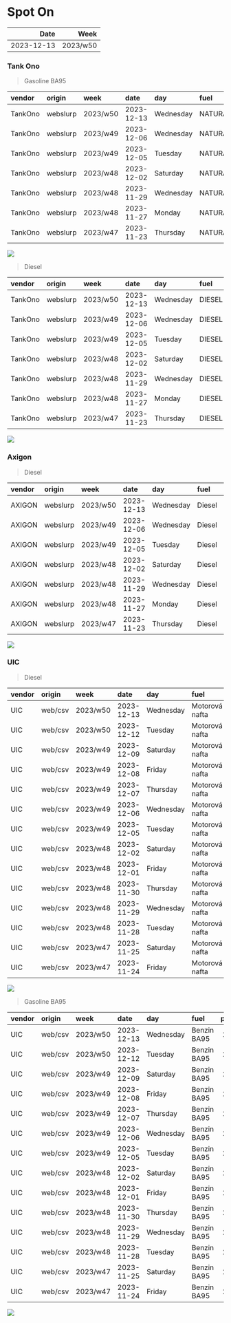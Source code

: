 Spot On
================

|       Date |     Week |
|-----------:|---------:|
| 2023-12-13 | 2023/w50 |

### Tank Ono

> Gasoline BA95

| vendor  | origin   | week     | date       | day       | fuel      | price | PriceVAT |
|:--------|:---------|:---------|:-----------|:----------|:----------|------:|---------:|
| TankOno | webslurp | 2023/w50 | 2023-12-13 | Wednesday | NATURAL95 | 28.84 |     34.9 |
| TankOno | webslurp | 2023/w49 | 2023-12-06 | Wednesday | NATURAL95 | 28.84 |     34.9 |
| TankOno | webslurp | 2023/w49 | 2023-12-05 | Tuesday   | NATURAL95 | 28.84 |     34.9 |
| TankOno | webslurp | 2023/w48 | 2023-12-02 | Saturday  | NATURAL95 | 28.84 |     34.9 |
| TankOno | webslurp | 2023/w48 | 2023-11-29 | Wednesday | NATURAL95 | 29.67 |     35.9 |
| TankOno | webslurp | 2023/w48 | 2023-11-27 | Monday    | NATURAL95 | 29.67 |     35.9 |
| TankOno | webslurp | 2023/w47 | 2023-11-23 | Thursday  | NATURAL95 | 30.17 |     36.5 |

<img src="SpotOn_files/figure-gfm/tono-ba95-1.png" style="display: block; margin: auto auto auto 0;" />

> Diesel

| vendor  | origin   | week     | date       | day       | fuel   | price | PriceVAT |
|:--------|:---------|:---------|:-----------|:----------|:-------|------:|---------:|
| TankOno | webslurp | 2023/w50 | 2023-12-13 | Wednesday | DIESEL | 28.84 |     34.9 |
| TankOno | webslurp | 2023/w49 | 2023-12-06 | Wednesday | DIESEL | 29.67 |     35.9 |
| TankOno | webslurp | 2023/w49 | 2023-12-05 | Tuesday   | DIESEL | 29.67 |     35.9 |
| TankOno | webslurp | 2023/w48 | 2023-12-02 | Saturday  | DIESEL | 29.67 |     35.9 |
| TankOno | webslurp | 2023/w48 | 2023-11-29 | Wednesday | DIESEL | 29.67 |     35.9 |
| TankOno | webslurp | 2023/w48 | 2023-11-27 | Monday    | DIESEL | 29.67 |     35.9 |
| TankOno | webslurp | 2023/w47 | 2023-11-23 | Thursday  | DIESEL | 30.17 |     36.5 |

<img src="SpotOn_files/figure-gfm/tono-diesel-1.png" style="display: block; margin: auto auto auto 0;" />

### Axigon

> Diesel

| vendor | origin   | week     | date       | day       | fuel   | price | PriceVAT |
|:-------|:---------|:---------|:-----------|:----------|:-------|------:|---------:|
| AXIGON | webslurp | 2023/w50 | 2023-12-13 | Wednesday | Diesel |  29.7 |     36.0 |
| AXIGON | webslurp | 2023/w49 | 2023-12-06 | Wednesday | Diesel |  30.3 |     36.7 |
| AXIGON | webslurp | 2023/w49 | 2023-12-05 | Tuesday   | Diesel |  30.3 |     36.7 |
| AXIGON | webslurp | 2023/w48 | 2023-12-02 | Saturday  | Diesel |  30.8 |     37.3 |
| AXIGON | webslurp | 2023/w48 | 2023-11-29 | Wednesday | Diesel |  30.8 |     37.3 |
| AXIGON | webslurp | 2023/w48 | 2023-11-27 | Monday    | Diesel |  30.8 |     37.3 |
| AXIGON | webslurp | 2023/w47 | 2023-11-23 | Thursday  | Diesel |  30.8 |     37.3 |

<img src="SpotOn_files/figure-gfm/axigon-diesel-1.png" style="display: block; margin: auto auto auto 0;" />

### UIC

> Diesel

| vendor | origin  | week     | date       | day       | fuel           | price | priceVAT |
|:-------|:--------|:---------|:-----------|:----------|:---------------|------:|---------:|
| UIC    | web/csv | 2023/w50 | 2023-12-13 | Wednesday | Motorová nafta |  28.2 |     34.1 |
| UIC    | web/csv | 2023/w50 | 2023-12-12 | Tuesday   | Motorová nafta |  28.4 |     34.4 |
| UIC    | web/csv | 2023/w49 | 2023-12-09 | Saturday  | Motorová nafta |  28.4 |     34.4 |
| UIC    | web/csv | 2023/w49 | 2023-12-08 | Friday    | Motorová nafta |  28.4 |     34.4 |
| UIC    | web/csv | 2023/w49 | 2023-12-07 | Thursday  | Motorová nafta |  28.6 |     34.6 |
| UIC    | web/csv | 2023/w49 | 2023-12-06 | Wednesday | Motorová nafta |  28.7 |     34.7 |
| UIC    | web/csv | 2023/w49 | 2023-12-05 | Tuesday   | Motorová nafta |  28.8 |     34.8 |
| UIC    | web/csv | 2023/w48 | 2023-12-02 | Saturday  | Motorová nafta |  29.1 |     35.2 |
| UIC    | web/csv | 2023/w48 | 2023-12-01 | Friday    | Motorová nafta |  29.0 |     35.1 |
| UIC    | web/csv | 2023/w48 | 2023-11-30 | Thursday  | Motorová nafta |  29.2 |     35.3 |
| UIC    | web/csv | 2023/w48 | 2023-11-29 | Wednesday | Motorová nafta |  29.3 |     35.5 |
| UIC    | web/csv | 2023/w48 | 2023-11-28 | Tuesday   | Motorová nafta |  29.3 |     35.5 |
| UIC    | web/csv | 2023/w47 | 2023-11-25 | Saturday  | Motorová nafta |  29.4 |     35.6 |
| UIC    | web/csv | 2023/w47 | 2023-11-24 | Friday    | Motorová nafta |  29.4 |     35.6 |

<img src="SpotOn_files/figure-gfm/uic-diesel-1.png" style="display: block; margin: auto auto auto 0;" />

> Gasoline BA95

| vendor | origin  | week     | date       | day       | fuel        | price | priceVAT |
|:-------|:--------|:---------|:-----------|:----------|:------------|------:|---------:|
| UIC    | web/csv | 2023/w50 | 2023-12-13 | Wednesday | Benzin BA95 |  27.2 |     32.9 |
| UIC    | web/csv | 2023/w50 | 2023-12-12 | Tuesday   | Benzin BA95 |  27.6 |     33.4 |
| UIC    | web/csv | 2023/w49 | 2023-12-09 | Saturday  | Benzin BA95 |  27.6 |     33.4 |
| UIC    | web/csv | 2023/w49 | 2023-12-08 | Friday    | Benzin BA95 |  27.6 |     33.4 |
| UIC    | web/csv | 2023/w49 | 2023-12-07 | Thursday  | Benzin BA95 |  28.2 |     34.1 |
| UIC    | web/csv | 2023/w49 | 2023-12-06 | Wednesday | Benzin BA95 |  28.6 |     34.6 |
| UIC    | web/csv | 2023/w49 | 2023-12-05 | Tuesday   | Benzin BA95 |  28.6 |     34.6 |
| UIC    | web/csv | 2023/w48 | 2023-12-02 | Saturday  | Benzin BA95 |  28.6 |     34.6 |
| UIC    | web/csv | 2023/w48 | 2023-12-01 | Friday    | Benzin BA95 |  28.5 |     34.5 |
| UIC    | web/csv | 2023/w48 | 2023-11-30 | Thursday  | Benzin BA95 |  28.7 |     34.7 |
| UIC    | web/csv | 2023/w48 | 2023-11-29 | Wednesday | Benzin BA95 |  28.8 |     34.8 |
| UIC    | web/csv | 2023/w48 | 2023-11-28 | Tuesday   | Benzin BA95 |  28.6 |     34.6 |
| UIC    | web/csv | 2023/w47 | 2023-11-25 | Saturday  | Benzin BA95 |  28.8 |     34.8 |
| UIC    | web/csv | 2023/w47 | 2023-11-24 | Friday    | Benzin BA95 |  28.6 |     34.6 |

<img src="SpotOn_files/figure-gfm/uic-ba95-1.png" style="display: block; margin: auto auto auto 0;" />
